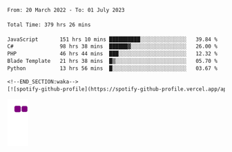 <!--START_SECTION:waka-->

```txt
From: 20 March 2022 - To: 01 July 2023

Total Time: 379 hrs 26 mins

JavaScript       151 hrs 10 mins ██████████░░░░░░░░░░░░░░░   39.84 %
C#               98 hrs 38 mins  ██████▓░░░░░░░░░░░░░░░░░░   26.00 %
PHP              46 hrs 44 mins  ███░░░░░░░░░░░░░░░░░░░░░░   12.32 %
Blade Template   21 hrs 38 mins  █▒░░░░░░░░░░░░░░░░░░░░░░░   05.70 %
Python           13 hrs 56 mins  █░░░░░░░░░░░░░░░░░░░░░░░░   03.67 %
```
```txt
<!--END_SECTION:waka-->
[![spotify-github-profile](https://spotify-github-profile.vercel.app/api/view?uid=c00zprrvy9xiloa9qnco3hmng&cover_image=true&theme=novatorem&show_offline=false&background_color=121212&bar_color=53b14f&bar_color_cover=false)](https://spotify-github-profile.vercel.app/api/view?uid=c00zprrvy9xiloa9qnco3hmng&redirect=true)

```
![snake gif](https://github.com/hoanghip108/hoanghip108/blob/output/github-contribution-grid-snake.gif)

